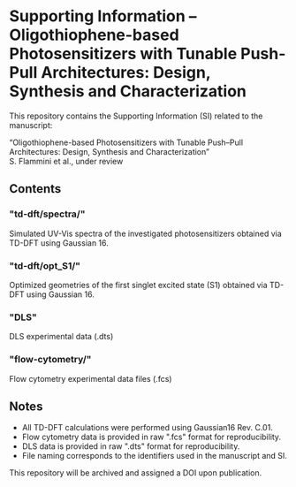 # Supporting Information – Oligothiophene-based Photosensitizers with Tunable Push-Pull Architectures: Design, Synthesis and Characterization

This repository contains the Supporting Information (SI) related to the manuscript:

“Oligothiophene-based Photosensitizers with Tunable Push–Pull Architectures: Design, Synthesis and Characterization”  
S. Flammini et al., under review

## Contents

### "td-dft/spectra/"
Simulated UV-Vis spectra of the investigated photosensitizers obtained via TD-DFT using Gaussian 16.

### "td-dft/opt_S1/"
Optimized geometries of the first singlet excited state (S1) obtained via TD-DFT using Gaussian 16.

### "DLS"
DLS experimental data (.dts)

### "flow-cytometry/"
Flow cytometry experimental data files (.fcs)

## Notes
- All TD-DFT calculations were performed using Gaussian16 Rev. C.01.
- Flow cytometry data is provided in raw ".fcs" format for reproducibility.
- DLS data is provided in raw ".dts" format for reproducibility.
- File naming corresponds to the identifiers used in the manuscript and SI.

This repository will be archived and assigned a DOI upon publication.

